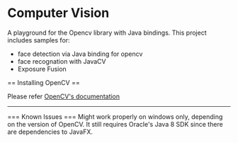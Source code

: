 Computer Vision
===============

A playground for the Opencv library with Java bindings. This project includes samples for:
 - face detection via Java binding for opencv
 - face recognation with JavaCV
 - Exposure Fusion

== Installing OpenCV ==

Please refer [OpenCV's documentation](http://opencv-java-tutorials.readthedocs.io/en/latest/01-installing-opencv-for-java.html)


---
=== Known Issues ===
Might work properly on windows only, depending on the version of OpenCV.
It still requires Oracle's Java 8 SDK since there are dependencies to JavaFX.